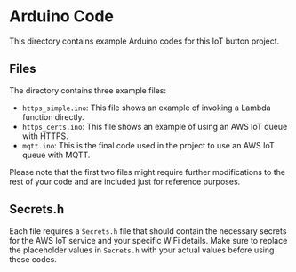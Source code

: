 # Arduino Code

This directory contains example Arduino codes for this IoT button project. 

## Files

The directory contains three example files:

- `https_simple.ino`: This file shows an example of invoking a Lambda function directly.
- `https_certs.ino`: This file shows an example of using an AWS IoT queue with HTTPS.
- `mqtt.ino`: This is the final code used in the project to use an AWS IoT queue with MQTT.

Please note that the first two files might require further modifications to the rest of your code and are included just for reference purposes.

## Secrets.h

Each file requires a `Secrets.h` file that should contain the necessary secrets for the AWS IoT service and your specific WiFi details. Make sure to replace the placeholder values in `Secrets.h` with your actual values before using these codes.

